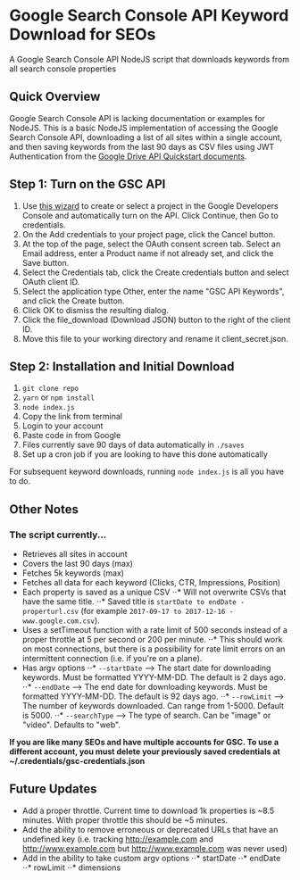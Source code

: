 # Google Search Console API Keyword Download for SEOs

A Google Search Console API NodeJS script that downloads keywords from all search console properties

## Quick Overview

Google Search Console API is lacking documentation or examples for NodeJS. This is a basic NodeJS implementation of accessing the Google Search Console API, downloading a list of all sites within a single account, and then saving keywords from the last 90 days as CSV files using JWT Authentication from the [Google Drive API Quickstart documents](https://developers.google.com/drive/v3/web/quickstart/nodejs). 

## Step 1: Turn on the GSC API
1. Use [this wizard](https://console.developers.google.com/start/api?id=webmasters) to create or select a project in the Google Developers Console and automatically turn on the API. Click Continue, then Go to credentials.
2. On the Add credentials to your project page, click the Cancel button.
3. At the top of the page, select the OAuth consent screen tab. Select an Email address, enter a Product name if not already set, and click the Save button.
4. Select the Credentials tab, click the Create credentials button and select OAuth client ID.
5. Select the application type Other, enter the name "GSC API Keywords", and click the Create button.
6. Click OK to dismiss the resulting dialog.
7. Click the file_download (Download JSON) button to the right of the client ID.
8. Move this file to your working directory and rename it client_secret.json.

## Step 2: Installation and Initial Download

1. `git clone repo` 
2. `yarn` or `npm install`
3. `node index.js`
4. Copy the link from terminal
5. Login to your account
6. Paste code in from Google
7. Files currently save 90 days of data automatically in `./saves`
8. Set up a cron job if you are looking to have this done automatically

For subsequent keyword downloads, running `node index.js` is all you have to do.

## Other Notes

### The script currently...
- Retrieves all sites in account
- Covers the last 90 days (max)
- Fetches 5k keywords (max)
- Fetches all data for each keyword (Clicks, CTR, Impressions, Position) 
- Each property is saved as a unique CSV
⋅⋅* Will not overwrite CSVs that have the same title. 
⋅⋅* Saved title is `startDate to endDate - properturl.csv` (for example `2017-09-17 to 2017-12-16 - www.google.com.csv`).
- Uses a setTimeout function with a rate limit of 500 seconds instead of a proper throttle at 5 per second or 200 per minute. 
⋅⋅* This should work on most connections, but there is a possibility for rate limit errors on an intermittent connection (i.e. if you're on a plane).
- Has argv options
⋅⋅* `--startDate` --> The start date for downloading keywords. Must be formatted YYYY-MM-DD. The default is 2 days ago.
⋅⋅* `--endDate` --> The end date for downloading keywords. Must be formatted YYYY-MM-DD. The default is 92 days ago.
⋅⋅* `--rowLimit` --> The number of keywords downloaded. Can range from 1-5000. Default is 5000.
⋅⋅* `--searchType` --> The type of search. Can be "image" or "video". Defaults to "web".


**If you are like many SEOs and have multiple accounts for GSC. To use a different account, you must delete your previously saved credentials at ~/.credentials/gsc-credentials.json**

## Future Updates

- Add a proper throttle. Current time to download 1k properties is ~8.5 minutes. With proper throttle this should be ~5 minutes.
- Add the ability to remove erroneous or deprecated URLs that have an undefined key (i.e. tracking http://example.com and http://www.example.com but http://www.example.com was never used)
- Add in the ability to take custom argv options 
⋅⋅* startDate
⋅⋅* endDate
⋅⋅* rowLimit
⋅⋅* dimensions
